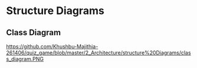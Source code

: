 # Structure Diagrams

## Class Diagram
https://github.com/Khushbu-Majithia-261406/quiz_game/blob/master/2_Architecture/structure%20Diagrams/class_diagram.PNG
